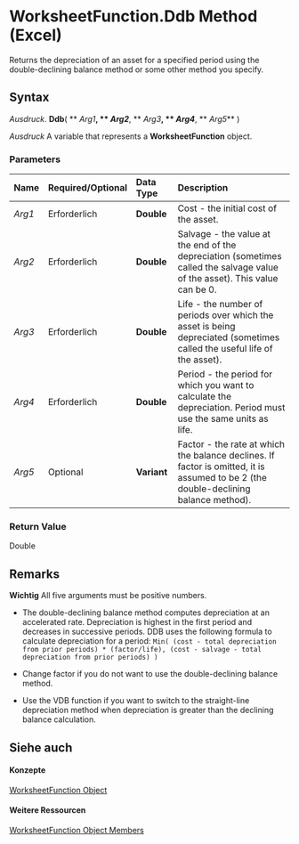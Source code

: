
# WorksheetFunction.Ddb Method (Excel)

Returns the depreciation of an asset for a specified period using the double-declining balance method or some other method you specify.


## Syntax

 _Ausdruck_. **Ddb**( ** _Arg1_**, ** _Arg2_**, ** _Arg3_**, ** _Arg4_**, ** _Arg5_** )

 _Ausdruck_ A variable that represents a **WorksheetFunction** object.


### Parameters



|**Name**|**Required/Optional**|**Data Type**|**Description**|
|:-----|:-----|:-----|:-----|
| _Arg1_|Erforderlich|**Double**|Cost - the initial cost of the asset.|
| _Arg2_|Erforderlich|**Double**|Salvage - the value at the end of the depreciation (sometimes called the salvage value of the asset). This value can be 0.|
| _Arg3_|Erforderlich|**Double**|Life - the number of periods over which the asset is being depreciated (sometimes called the useful life of the asset).|
| _Arg4_|Erforderlich|**Double**|Period - the period for which you want to calculate the depreciation. Period must use the same units as life.|
| _Arg5_|Optional|**Variant**|Factor - the rate at which the balance declines. If factor is omitted, it is assumed to be 2 (the double-declining balance method).|

### Return Value

Double


## Remarks


 **Wichtig**  All five arguments must be positive numbers.


- The double-declining balance method computes depreciation at an accelerated rate. Depreciation is highest in the first period and decreases in successive periods. DDB uses the following formula to calculate depreciation for a period: `Min( (cost - total depreciation from prior periods) * (factor/life), (cost - salvage - total depreciation from prior periods) )`
    
- Change factor if you do not want to use the double-declining balance method.
    
- Use the VDB function if you want to switch to the straight-line depreciation method when depreciation is greater than the declining balance calculation.
    

## Siehe auch


#### Konzepte


[WorksheetFunction Object](7b1d5639-363d-632c-2cf0-2232562646b6.md)
#### Weitere Ressourcen


[WorksheetFunction Object Members](http://msdn.microsoft.com/library/6811ca87-4b53-0bff-88c9-30bf7497879a%28Office.15%29.aspx)